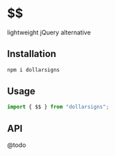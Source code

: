 # $$

lightweight jQuery alternative

## Installation

```bash
npm i dollarsigns
```

## Usage

```typescript
import { $$ } from "dollarsigns";
```

## API

@todo
